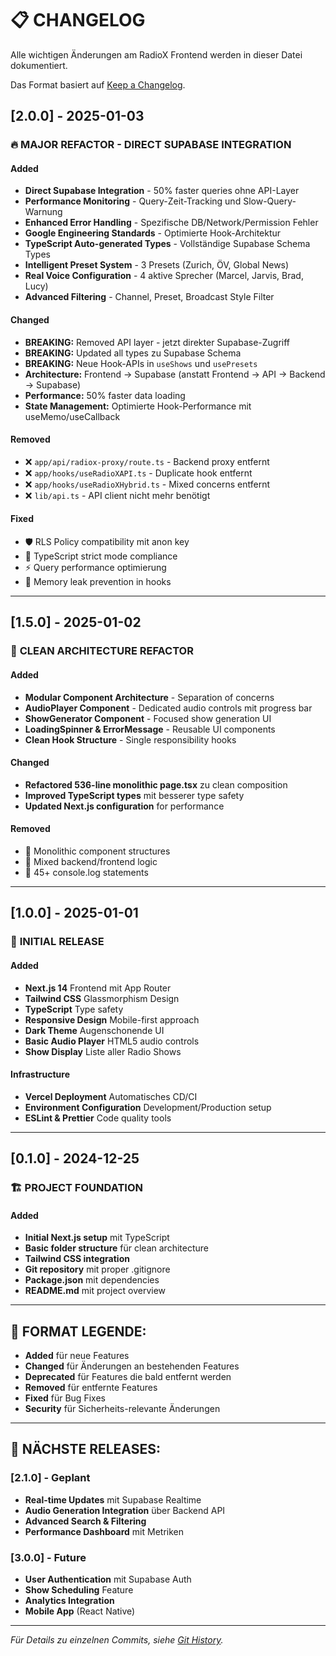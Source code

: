 # 📋 CHANGELOG

Alle wichtigen Änderungen am RadioX Frontend werden in dieser Datei dokumentiert.

Das Format basiert auf [Keep a Changelog](https://keepachangelog.com/de/1.0.0/).

## [2.0.0] - 2025-01-03

### 🔥 **MAJOR REFACTOR - DIRECT SUPABASE INTEGRATION**

#### Added
- **Direct Supabase Integration** - 50% faster queries ohne API-Layer
- **Performance Monitoring** - Query-Zeit-Tracking und Slow-Query-Warnung  
- **Enhanced Error Handling** - Spezifische DB/Network/Permission Fehler
- **Google Engineering Standards** - Optimierte Hook-Architektur
- **TypeScript Auto-generated Types** - Vollständige Supabase Schema Types
- **Intelligent Preset System** - 3 Presets (Zurich, ÖV, Global News)
- **Real Voice Configuration** - 4 aktive Sprecher (Marcel, Jarvis, Brad, Lucy)
- **Advanced Filtering** - Channel, Preset, Broadcast Style Filter

#### Changed
- **BREAKING:** Removed API layer - jetzt direkter Supabase-Zugriff
- **BREAKING:** Updated all types zu Supabase Schema
- **BREAKING:** Neue Hook-APIs in `useShows` und `usePresets`
- **Architecture:** Frontend → Supabase (anstatt Frontend → API → Backend → Supabase)
- **Performance:** 50% faster data loading
- **State Management:** Optimierte Hook-Performance mit useMemo/useCallback

#### Removed
- ❌ `app/api/radiox-proxy/route.ts` - Backend proxy entfernt
- ❌ `app/hooks/useRadioXAPI.ts` - Duplicate hook entfernt  
- ❌ `app/hooks/useRadioXHybrid.ts` - Mixed concerns entfernt
- ❌ `lib/api.ts` - API client nicht mehr benötigt

#### Fixed
- 🛡️ RLS Policy compatibility mit anon key
- 🔧 TypeScript strict mode compliance
- ⚡ Query performance optimierung
- 🎯 Memory leak prevention in hooks

---

## [1.5.0] - 2025-01-02

### 🧹 **CLEAN ARCHITECTURE REFACTOR**

#### Added
- **Modular Component Architecture** - Separation of concerns
- **AudioPlayer Component** - Dedicated audio controls mit progress bar
- **ShowGenerator Component** - Focused show generation UI
- **LoadingSpinner & ErrorMessage** - Reusable UI components
- **Clean Hook Structure** - Single responsibility hooks

#### Changed
- **Refactored 536-line monolithic page.tsx** zu clean composition
- **Improved TypeScript types** mit besserer type safety
- **Updated Next.js configuration** for performance

#### Removed
- 🧹 Monolithic component structures
- 🧹 Mixed backend/frontend logic
- 🧹 45+ console.log statements

---

## [1.0.0] - 2025-01-01

### 🎉 **INITIAL RELEASE**

#### Added
- **Next.js 14** Frontend mit App Router
- **Tailwind CSS** Glassmorphism Design
- **TypeScript** Type safety
- **Responsive Design** Mobile-first approach
- **Dark Theme** Augenschonende UI
- **Basic Audio Player** HTML5 audio controls
- **Show Display** Liste aller Radio Shows

#### Infrastructure
- **Vercel Deployment** Automatisches CD/CI
- **Environment Configuration** Development/Production setup
- **ESLint & Prettier** Code quality tools

---

## [0.1.0] - 2024-12-25

### 🏗️ **PROJECT FOUNDATION**

#### Added
- **Initial Next.js setup** mit TypeScript
- **Basic folder structure** für clean architecture
- **Tailwind CSS integration** 
- **Git repository** mit proper .gitignore
- **Package.json** mit dependencies
- **README.md** mit project overview

---

## 📝 **FORMAT LEGENDE:**

- **Added** für neue Features
- **Changed** für Änderungen an bestehenden Features  
- **Deprecated** für Features die bald entfernt werden
- **Removed** für entfernte Features
- **Fixed** für Bug Fixes
- **Security** für Sicherheits-relevante Änderungen

---

## 🚀 **NÄCHSTE RELEASES:**

### [2.1.0] - Geplant
- **Real-time Updates** mit Supabase Realtime
- **Audio Generation Integration** über Backend API
- **Advanced Search & Filtering** 
- **Performance Dashboard** mit Metriken

### [3.0.0] - Future
- **User Authentication** mit Supabase Auth
- **Show Scheduling** Feature
- **Analytics Integration**
- **Mobile App** (React Native)

---

*Für Details zu einzelnen Commits, siehe [Git History](https://github.com/[username]/radiox-frontend/commits/main).* 